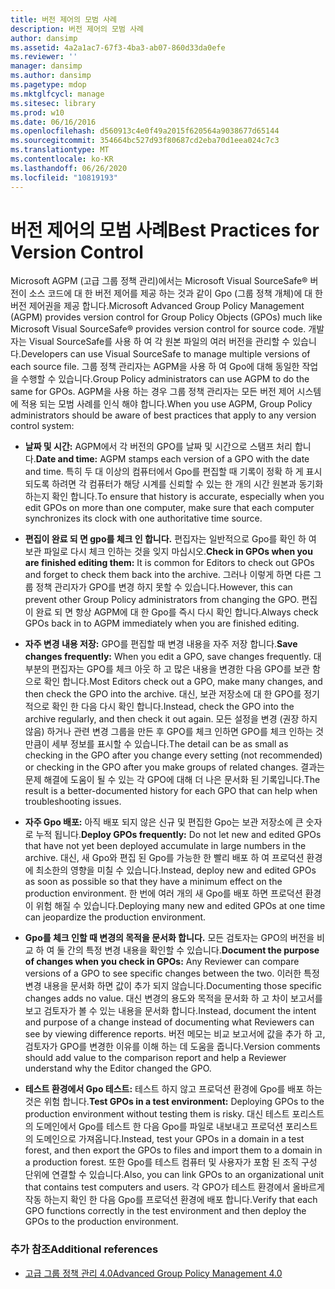 ```yaml
---
title: 버전 제어의 모범 사례
description: 버전 제어의 모범 사례
author: dansimp
ms.assetid: 4a2a1ac7-67f3-4ba3-ab07-860d33da0efe
ms.reviewer: ''
manager: dansimp
ms.author: dansimp
ms.pagetype: mdop
ms.mktglfcycl: manage
ms.sitesec: library
ms.prod: w10
ms.date: 06/16/2016
ms.openlocfilehash: d560913c4e0f49a2015f620564a9038677d65144
ms.sourcegitcommit: 354664bc527d93f80687cd2eba70d1eea024c7c3
ms.translationtype: MT
ms.contentlocale: ko-KR
ms.lasthandoff: 06/26/2020
ms.locfileid: "10819193"
---
```

# <span data-ttu-id="5e831-103">버전 제어의 모범 사례</span><span class="sxs-lookup"><span data-stu-id="5e831-103">Best Practices for Version Control</span></span>


<span data-ttu-id="5e831-104">Microsoft AGPM (고급 그룹 정책 관리)에서는 Microsoft Visual SourceSafe® 버전이 소스 코드에 대 한 버전 제어를 제공 하는 것과 같이 Gpo (그룹 정책 개체)에 대 한 버전 제어권을 제공 합니다.</span><span class="sxs-lookup"><span data-stu-id="5e831-104">Microsoft Advanced Group Policy Management (AGPM) provides version control for Group Policy Objects (GPOs) much like Microsoft Visual SourceSafe® provides version control for source code.</span></span> <span data-ttu-id="5e831-105">개발자는 Visual SourceSafe를 사용 하 여 각 원본 파일의 여러 버전을 관리할 수 있습니다.</span><span class="sxs-lookup"><span data-stu-id="5e831-105">Developers can use Visual SourceSafe to manage multiple versions of each source file.</span></span> <span data-ttu-id="5e831-106">그룹 정책 관리자는 AGPM을 사용 하 여 Gpo에 대해 동일한 작업을 수행할 수 있습니다.</span><span class="sxs-lookup"><span data-stu-id="5e831-106">Group Policy administrators can use AGPM to do the same for GPOs.</span></span> <span data-ttu-id="5e831-107">AGPM을 사용 하는 경우 그룹 정책 관리자는 모든 버전 제어 시스템에 적용 되는 모범 사례를 인식 해야 합니다.</span><span class="sxs-lookup"><span data-stu-id="5e831-107">When you use AGPM, Group Policy administrators should be aware of best practices that apply to any version control system:</span></span>

-   <span data-ttu-id="5e831-108">**날짜 및 시간:** AGPM에서 각 버전의 GPO를 날짜 및 시간으로 스탬프 처리 합니다.</span><span class="sxs-lookup"><span data-stu-id="5e831-108">**Date and time:** AGPM stamps each version of a GPO with the date and time.</span></span> <span data-ttu-id="5e831-109">특히 두 대 이상의 컴퓨터에서 Gpo를 편집할 때 기록이 정확 하 게 표시 되도록 하려면 각 컴퓨터가 해당 시계를 신뢰할 수 있는 한 개의 시간 원본과 동기화 하는지 확인 합니다.</span><span class="sxs-lookup"><span data-stu-id="5e831-109">To ensure that history is accurate, especially when you edit GPOs on more than one computer, make sure that each computer synchronizes its clock with one authoritative time source.</span></span>

-   <span data-ttu-id="5e831-110">**편집이 완료 되 면 gpo를 체크 인 합니다.** 편집자는 일반적으로 Gpo를 확인 하 여 보관 파일로 다시 체크 인하는 것을 잊지 마십시오.</span><span class="sxs-lookup"><span data-stu-id="5e831-110">**Check in GPOs when you are finished editing them:** It is common for Editors to check out GPOs and forget to check them back into the archive.</span></span> <span data-ttu-id="5e831-111">그러나 이렇게 하면 다른 그룹 정책 관리자가 GPO를 변경 하지 못할 수 있습니다.</span><span class="sxs-lookup"><span data-stu-id="5e831-111">However, this can prevent other Group Policy administrators from changing the GPO.</span></span> <span data-ttu-id="5e831-112">편집이 완료 되 면 항상 AGPM에 대 한 Gpo를 즉시 다시 확인 합니다.</span><span class="sxs-lookup"><span data-stu-id="5e831-112">Always check GPOs back in to AGPM immediately when you are finished editing.</span></span>

-   <span data-ttu-id="5e831-113">**자주 변경 내용 저장:** GPO를 편집할 때 변경 내용을 자주 저장 합니다.</span><span class="sxs-lookup"><span data-stu-id="5e831-113">**Save changes frequently:** When you edit a GPO, save changes frequently.</span></span> <span data-ttu-id="5e831-114">대부분의 편집자는 GPO를 체크 아웃 하 고 많은 내용을 변경한 다음 GPO를 보관 함으로 확인 합니다.</span><span class="sxs-lookup"><span data-stu-id="5e831-114">Most Editors check out a GPO, make many changes, and then check the GPO into the archive.</span></span> <span data-ttu-id="5e831-115">대신, 보관 저장소에 대 한 GPO를 정기적으로 확인 한 다음 다시 확인 합니다.</span><span class="sxs-lookup"><span data-stu-id="5e831-115">Instead, check the GPO into the archive regularly, and then check it out again.</span></span> <span data-ttu-id="5e831-116">모든 설정을 변경 (권장 하지 않음) 하거나 관련 변경 그룹을 만든 후 GPO를 체크 인하면 GPO를 체크 인하는 것 만큼이 세부 정보를 표시할 수 있습니다.</span><span class="sxs-lookup"><span data-stu-id="5e831-116">The detail can be as small as checking in the GPO after you change every setting (not recommended) or checking in the GPO after you make groups of related changes.</span></span> <span data-ttu-id="5e831-117">결과는 문제 해결에 도움이 될 수 있는 각 GPO에 대해 더 나은 문서화 된 기록입니다.</span><span class="sxs-lookup"><span data-stu-id="5e831-117">The result is a better-documented history for each GPO that can help when troubleshooting issues.</span></span>

-   <span data-ttu-id="5e831-118">**자주 Gpo 배포:** 아직 배포 되지 않은 신규 및 편집한 Gpo는 보관 저장소에 큰 숫자로 누적 됩니다.</span><span class="sxs-lookup"><span data-stu-id="5e831-118">**Deploy GPOs frequently:** Do not let new and edited GPOs that have not yet been deployed accumulate in large numbers in the archive.</span></span> <span data-ttu-id="5e831-119">대신, 새 Gpo와 편집 된 Gpo를 가능한 한 빨리 배포 하 여 프로덕션 환경에 최소한의 영향을 미칠 수 있습니다.</span><span class="sxs-lookup"><span data-stu-id="5e831-119">Instead, deploy new and edited GPOs as soon as possible so that they have a minimum effect on the production environment.</span></span> <span data-ttu-id="5e831-120">한 번에 여러 개의 새 Gpo를 배포 하면 프로덕션 환경이 위험 해질 수 있습니다.</span><span class="sxs-lookup"><span data-stu-id="5e831-120">Deploying many new and edited GPOs at one time can jeopardize the production environment.</span></span>

-   <span data-ttu-id="5e831-121">**Gpo를 체크 인할 때 변경의 목적을 문서화 합니다.** 모든 검토자는 GPO의 버전을 비교 하 여 둘 간의 특정 변경 내용을 확인할 수 있습니다.</span><span class="sxs-lookup"><span data-stu-id="5e831-121">**Document the purpose of changes when you check in GPOs:** Any Reviewer can compare versions of a GPO to see specific changes between the two.</span></span> <span data-ttu-id="5e831-122">이러한 특정 변경 내용을 문서화 하면 값이 추가 되지 않습니다.</span><span class="sxs-lookup"><span data-stu-id="5e831-122">Documenting those specific changes adds no value.</span></span> <span data-ttu-id="5e831-123">대신 변경의 용도와 목적을 문서화 하 고 차이 보고서를 보고 검토자가 볼 수 있는 내용을 문서화 합니다.</span><span class="sxs-lookup"><span data-stu-id="5e831-123">Instead, document the intent and purpose of a change instead of documenting what Reviewers can see by viewing difference reports.</span></span> <span data-ttu-id="5e831-124">버전 메모는 비교 보고서에 값을 추가 하 고, 검토자가 GPO를 변경한 이유를 이해 하는 데 도움을 줍니다.</span><span class="sxs-lookup"><span data-stu-id="5e831-124">Version comments should add value to the comparison report and help a Reviewer understand why the Editor changed the GPO.</span></span>

-   <span data-ttu-id="5e831-125">**테스트 환경에서 Gpo 테스트:** 테스트 하지 않고 프로덕션 환경에 Gpo를 배포 하는 것은 위험 합니다.</span><span class="sxs-lookup"><span data-stu-id="5e831-125">**Test GPOs in a test environment:** Deploying GPOs to the production environment without testing them is risky.</span></span> <span data-ttu-id="5e831-126">대신 테스트 포리스트의 도메인에서 Gpo를 테스트 한 다음 Gpo를 파일로 내보내고 프로덕션 포리스트의 도메인으로 가져옵니다.</span><span class="sxs-lookup"><span data-stu-id="5e831-126">Instead, test your GPOs in a domain in a test forest, and then export the GPOs to files and import them to a domain in a production forest.</span></span> <span data-ttu-id="5e831-127">또한 Gpo를 테스트 컴퓨터 및 사용자가 포함 된 조직 구성 단위에 연결할 수 있습니다.</span><span class="sxs-lookup"><span data-stu-id="5e831-127">Also, you can link GPOs to an organizational unit that contains test computers and users.</span></span> <span data-ttu-id="5e831-128">각 GPO가 테스트 환경에서 올바르게 작동 하는지 확인 한 다음 Gpo를 프로덕션 환경에 배포 합니다.</span><span class="sxs-lookup"><span data-stu-id="5e831-128">Verify that each GPO functions correctly in the test environment and then deploy the GPOs to the production environment.</span></span>

### <span data-ttu-id="5e831-129">추가 참조</span><span class="sxs-lookup"><span data-stu-id="5e831-129">Additional references</span></span>

-   [<span data-ttu-id="5e831-130">고급 그룹 정책 관리 4.0</span><span class="sxs-lookup"><span data-stu-id="5e831-130">Advanced Group Policy Management 4.0</span></span>](advanced-group-policy-management-40.md)

 

 





